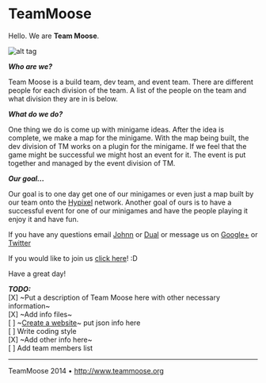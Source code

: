 TeamMoose
=========

Hello. We are <b>Team Moose</b>.

![alt tag](https://raw.github.com/JohnnPM/TeamMoose/blob/master/resources/TeamMoose.jpg)

<b><i>Who are we?</b></i>

Team Moose is a build team, dev team, and event team. There are 
different people for each division of the team. A list of the people
on the team and what division they are in is below.

<i><b>What do we do?</b></i>

One thing we do is come up with minigame ideas. After the idea is complete,
we make a map for the minigame. With the map being built, the dev division of
TM works on a plugin for the minigame. If we feel that the game might be
successful we might host an event for it. The event is put together and managed by 
the event division of TM.

<i><b>Our goal...</b></i>

Our goal is to one day get one of our minigames or even just a map
built by our team onto the [Hypixel](http://www.hypixel.net) network. Another goal
of ours is to have a successful event for one of our minigames and have the people
playing it enjoy it and have fun.

If you have any questions email [Johnn](mailto:johnn@moosetm.net) or [Dual](mailto:dual@moosetm.net)
or message us on [Google+](https://plus.google.com/+TeammooseOrgTM) or [Twitter](http://www.twitter.com/TeamMooseTM)

If you would like to join us [click here](http://bit.ly/TeamMooseApp)! :D

Have a great day!

<i><b>TODO:</i></b><br>
[X] ~Put a description of Team Moose here with other necessary information~<br> 
[X] ~Add info files~<br>
[ ] ~[Create a website](http://www.teammoose.org)~ put json info here<br> 
[ ] Write coding style<br>
[X] ~Add other info here~<br>
[ ] Add team members list<br>

---
TeamMoose 2014 • http://www.teammoose.org
